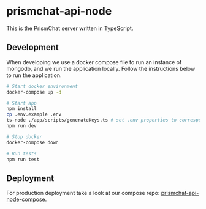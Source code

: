 # prismchat-api-node

This is the PrismChat server written in TypeScript.

## Development

When developing we use a docker compose file to run an instance of mongodb, and we run the application locally. Follow the instructions below to run the application.

``` bash
# Start docker environment
docker-compose up -d

# Start app
npm install
cp .env.example .env
ts-node ./app/scripts/generateKeys.ts # set .env properties to corresponding values
npm run dev

# Stop docker
docker-compose down

# Run tests
npm run test
```

## Deployment

For production deployment take a look at our compose repo: [prismchat-api-node-compose](https://github.com/PrismLabsDev/prismchat-api-node-compose).
